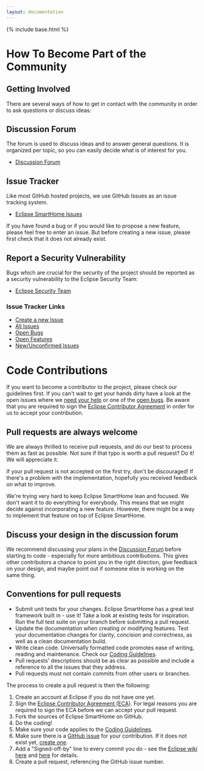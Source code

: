 ```yaml
---
layout: documentation
---
```


{% include base.html %}

# How To Become Part of the Community

## Getting Involved

There are several ways of how to get in contact with the community in order to ask questions or discuss ideas:

## Discussion Forum

The forum is used to discuss ideas and to answer general questions. It is organized per topic, so you can easily decide what is of interest for you.

* [Discussion Forum](http://eclipse.org/forums/eclipse.smarthome)

## Issue Tracker

Like most GitHub hosted projects, we use GitHub Issues as an issue tracking system.

* [Eclipse SmartHome Issues](https://github.com/eclipse/smarthome/issues)

If you have found a bug or if you would like to propose a new feature, please feel free to enter an issue. But before creating a new issue, please first check that it does not already exist.

## Report a Security Vulnerability

Bugs which are crucial for the security of the project should be reported as a security vulnerability to the Eclipse Security Team:

* [Eclipse Security Team](https://eclipse.org/security)

### Issue Tracker Links

* [Create a new Issue](https://github.com/eclipse/smarthome/issues/new)
* [All Issues](https://github.com/eclipse/smarthome/issues?utf8=%E2%9C%93&q=is%3Aissue)
* [Open Bugs](https://github.com/eclipse/smarthome/issues?q=is%3Aopen+is%3Aissue+label%3Abug)
* [Open Features](https://github.com/eclipse/smarthome/issues?utf8=%E2%9C%93&q=is%3Aopen+is%3Aissue+label%3Aenhancement+)
* [New/Unconfirmed Issues](https://github.com/eclipse/smarthome/issues?q=is%3Aopen+is%3Aissue+no%3Aassignee)
 
# Code Contributions

If you want to become a contributor to the project, please check our guidelines first. If you can't wait to get your hands dirty have a look at the open issues where we [need your help](https://github.com/eclipse/smarthome/issues?q=is%3Aissue+is%3Aopen+label%3A%22help+wanted%22) or one of the [open bugs](https://github.com/eclipse/smarthome/issues?q=is%3Aissue+is%3Aopen+label%3Abug).
Be aware that you are required to sign the [Eclipse Contributor Agreement](https://www.eclipse.org/legal/ECA.php) in order for us to accept your contribution.

## Pull requests are always welcome

We are always thrilled to receive pull requests, and do our best to process them as fast as possible. Not sure if that typo is worth a pull request? Do it! We will appreciate it.

If your pull request is not accepted on the first try, don't be discouraged! If there's a problem with the implementation, hopefully you received feedback on what to improve.

We're trying very hard to keep Eclipse SmartHome lean and focused. We don't want it to do everything for everybody. This means that we might decide against incorporating a new feature. However, there might be a way to implement that feature on top of Eclipse SmartHome.

## Discuss your design in the discussion forum

We recommend discussing your plans in the [Discussion Forum](https://www.eclipse.org/forums/eclipse.smarthome) before starting to code - especially for more ambitious contributions. This gives other contributors a chance to point you in the right direction, give feedback on your design, and maybe point out if someone else is working on the same thing.

## Conventions for pull requests

* Submit unit tests for your changes. Eclipse SmartHome has a great test framework built in - use it! Take a look at existing tests for inspiration. Run the full test suite on your branch before submitting a pull request.
* Update the documentation when creating or modifying features. Test your documentation changes for clarity, concision and correctness, as well as a clean documentation build.
* Write clean code. Universally formatted code promotes ease of writing, reading and maintenance. Check our [Coding Guidelines](../development/guidelines.html).
* Pull requests' descriptions should be as clear as possible and include a reference to all the issues that they address.
* Pull requests must not contain commits from other users or branches.

The process to create a pull request is then the following:

1. Create an account at Eclipse if you do not have one yet.
1. Sign the [Eclipse Contributor Agreement (ECA)](https://www.eclipse.org/legal/ECA.php).
For legal reasons you are required to sign the ECA before we can accept your pull request.
1. Fork the sources of Eclipse SmartHome on GitHub.
1. Do the coding!
1. Make sure your code applies to the [Coding Guidelines](../development/guidelines.html).
1. Make sure there is a [GitHub issue](https://github.com/eclipse/smarthome/issues?utf8=%E2%9C%93&q=is%3Aissue) for your contribution. If it does not exist yet, [create one](https://github.com/eclipse/smarthome/issues/new).
1. Add a "Signed-off-by" line to every commit you do - see the [Eclipse wiki here](https://wiki.eclipse.org/Development_Resources/Contributing_via_Git#Signing_off_on_a_commit) and [here](https://wiki.eclipse.org/Development_Resources/Contributing_via_Git#via_GitHub) for details.
1. Create a pull request, referencing the GitHub issue number.
